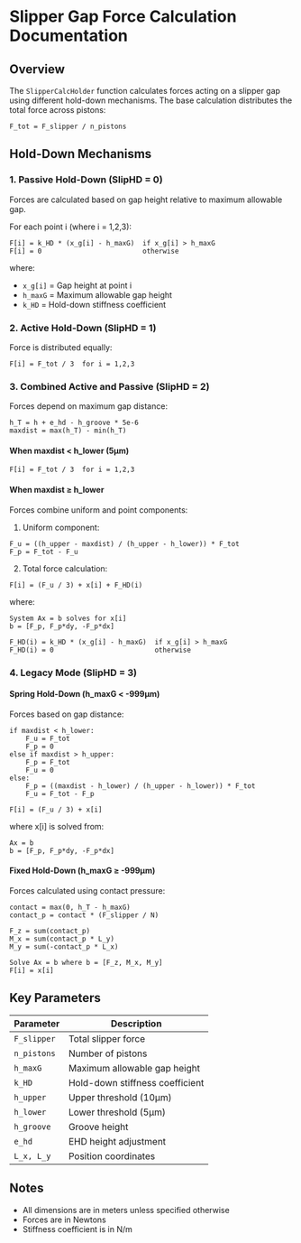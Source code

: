 # Slipper Gap Force Calculation Documentation

## Overview

The `SlipperCalcHolder` function calculates forces acting on a slipper gap using different hold-down mechanisms. The base calculation distributes the total force across pistons:

```
F_tot = F_slipper / n_pistons
```

## Hold-Down Mechanisms

### 1. Passive Hold-Down (SlipHD = 0)

Forces are calculated based on gap height relative to maximum allowable gap.

For each point i (where i = 1,2,3):
```
F[i] = k_HD * (x_g[i] - h_maxG)  if x_g[i] > h_maxG
F[i] = 0                         otherwise
```

where:
- `x_g[i]` = Gap height at point i
- `h_maxG` = Maximum allowable gap height
- `k_HD` = Hold-down stiffness coefficient

### 2. Active Hold-Down (SlipHD = 1)

Force is distributed equally:
```
F[i] = F_tot / 3  for i = 1,2,3
```

### 3. Combined Active and Passive (SlipHD = 2)

Forces depend on maximum gap distance:
```
h_T = h + e_hd - h_groove * 5e-6
maxdist = max(h_T) - min(h_T)
```

#### When maxdist < h_lower (5μm)
```
F[i] = F_tot / 3  for i = 1,2,3
```

#### When maxdist ≥ h_lower
Forces combine uniform and point components:

1. Uniform component:
```
F_u = ((h_upper - maxdist) / (h_upper - h_lower)) * F_tot
F_p = F_tot - F_u
```

2. Total force calculation:
```
F[i] = (F_u / 3) + x[i] + F_HD(i)
```

where:
```
System Ax = b solves for x[i]
b = [F_p, F_p*dy, -F_p*dx]

F_HD(i) = k_HD * (x_g[i] - h_maxG)  if x_g[i] > h_maxG
F_HD(i) = 0                         otherwise
```

### 4. Legacy Mode (SlipHD = 3)

#### Spring Hold-Down (h_maxG < -999μm)
Forces based on gap distance:
```
if maxdist < h_lower:
    F_u = F_tot
    F_p = 0
else if maxdist > h_upper:
    F_p = F_tot
    F_u = 0
else:
    F_p = ((maxdist - h_lower) / (h_upper - h_lower)) * F_tot
    F_u = F_tot - F_p

F[i] = (F_u / 3) + x[i]
```

where x[i] is solved from:
```
Ax = b
b = [F_p, F_p*dy, -F_p*dx]
```

#### Fixed Hold-Down (h_maxG ≥ -999μm)
Forces calculated using contact pressure:
```
contact = max(0, h_T - h_maxG)
contact_p = contact * (F_slipper / N)

F_z = sum(contact_p)
M_x = sum(contact_p * L_y)
M_y = sum(-contact_p * L_x)

Solve Ax = b where b = [F_z, M_x, M_y]
F[i] = x[i]
```

## Key Parameters

| Parameter | Description |
|-----------|-------------|
| `F_slipper` | Total slipper force |
| `n_pistons` | Number of pistons |
| `h_maxG` | Maximum allowable gap height |
| `k_HD` | Hold-down stiffness coefficient |
| `h_upper` | Upper threshold (10μm) |
| `h_lower` | Lower threshold (5μm) |
| `h_groove` | Groove height |
| `e_hd` | EHD height adjustment |
| `L_x, L_y` | Position coordinates |

## Notes

- All dimensions are in meters unless specified otherwise
- Forces are in Newtons
- Stiffness coefficient is in N/m
